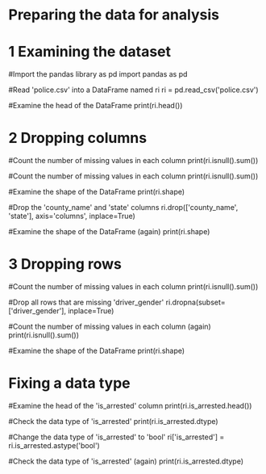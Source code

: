 # Preparing the data for analysis
# 1 Examining the dataset
#Import the pandas library as pd
import pandas as pd

#Read 'police.csv' into a DataFrame named ri
ri = pd.read_csv('police.csv')

#Examine the head of the DataFrame
print(ri.head())

# 2 Dropping columns
#Count the number of missing values in each column
print(ri.isnull().sum())

#Count the number of missing values in each column
print(ri.isnull().sum())

#Examine the shape of the DataFrame
print(ri.shape)

#Drop the 'county_name' and 'state' columns
ri.drop(['county_name', 'state'], axis='columns', inplace=True)

#Examine the shape of the DataFrame (again)
print(ri.shape)

# 3 Dropping rows
#Count the number of missing values in each column
print(ri.isnull().sum())

#Drop all rows that are missing 'driver_gender'
ri.dropna(subset=['driver_gender'], inplace=True)

#Count the number of missing values in each column (again)
print(ri.isnull().sum())

#Examine the shape of the DataFrame
print(ri.shape)

# Fixing a data type
#Examine the head of the 'is_arrested' column
print(ri.is_arrested.head())

#Check the data type of 'is_arrested'
print(ri.is_arrested.dtype)

#Change the data type of 'is_arrested' to 'bool'
ri['is_arrested'] = ri.is_arrested.astype('bool')

#Check the data type of 'is_arrested' (again)
print(ri.is_arrested.dtype)
